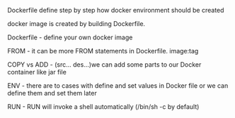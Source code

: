 Dockerfile define step by step how docker environment should be created

docker image is created by building Dockerfile.

Dockerfile - define your own docker image

FROM - it can be more FROM statements in Dockerfile. image:tag

COPY vs ADD - (src... des...)we can add some parts to our Docker container like jar file

ENV - there are to cases with define and set values in Docker file or we can define them and set them later

RUN - RUN <command> will invoke a shell automatically (/bin/sh -c by default)

